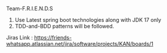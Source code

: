 Team-F.R.I.E.N.D.S

1. Use Latest spring boot technologies along with JDK 17 only
2. TDD-and-BDD patterns will be followed.

Jiras Link : https://friends-whatsapp.atlassian.net/jira/software/projects/KAN/boards/1

